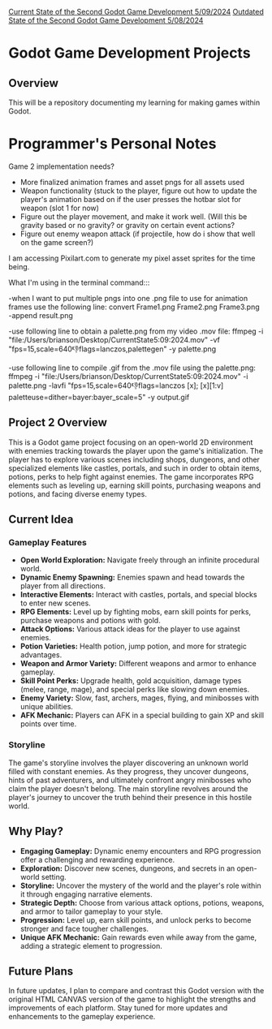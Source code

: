 [Current State of the Second Godot Game Development 5/09/2024](SecondGame/Status5:09:2024.gif)
[Outdated State of the Second Godot Game Development 5/08/2024](SecondGame/CurrentState5:08:2024.gif)

# Godot Game Development Projects

## Overview 

This will be a repository documenting my learning for making games within Godot. 

# Programmer's Personal Notes 
Game 2 implementation needs?
- More finalized animation frames and asset pngs for all assets used
- Weapon functionality (stuck to the player, figure out how to update the player's animation based on if the user presses the hotbar slot for weapon (slot 1 for now)
- Figure out the player movement, and make it work well. (Will this be gravity based or no gravity? or gravity on certain event actions?
- Figure out enemy weapon attack (if projectile, how do i show that well on the game screen?)

I am accessing Pixilart.com to generate my pixel asset sprites for the time being. 

What I'm using in the terminal command:::

-when I want to put multiple pngs into one .png file to use for animation frames use the following line: 
convert Frame1.png Frame2.png Frame3.png -append result.png

-use following line to obtain a palette.png from my video .mov file:
ffmpeg -i "file:/Users/brianson/Desktop/CurrentState5:09:2024.mov" -vf "fps=15,scale=640:-1:flags=lanczos,palettegen" -y palette.png


-use following line to compile .gif from the .mov file using the palette.png:
ffmpeg -i "file:/Users/brianson/Desktop/CurrentState5:09:2024.mov" -i palette.png -lavfi "fps=15,scale=640:-1:flags=lanczos [x]; [x][1:v] paletteuse=dither=bayer:bayer_scale=5" -y output.gif


## Project 2 Overview

This is a Godot game project focusing on an open-world 2D environment with enemies tracking towards the player upon the game's initialization. The player has to explore various scenes including shops, dungeons, and other specialized elements like castles, portals, and such in order to obtain items, potions, perks to help fight against enemies. The game incorporates RPG elements such as leveling up, earning skill points, purchasing weapons and potions, and facing diverse enemy types.

## Current Idea

### Gameplay Features

- **Open World Exploration:** Navigate freely through an infinite procedural world.
- **Dynamic Enemy Spawning:** Enemies spawn and head towards the player from all directions.
- **Interactive Elements:** Interact with castles, portals, and special blocks to enter new scenes.
- **RPG Elements:** Level up by fighting mobs, earn skill points for perks, purchase weapons and potions with gold.
- **Attack Options:** Various attack ideas for the player to use against enemies.
- **Potion Varieties:** Health potion, jump potion, and more for strategic advantages.
- **Weapon and Armor Variety:** Different weapons and armor to enhance gameplay.
- **Skill Point Perks:** Upgrade health, gold acquisition, damage types (melee, range, mage), and special perks like slowing down enemies.
- **Enemy Variety:** Slow, fast, archers, mages, flying, and minibosses with unique abilities.
- **AFK Mechanic:** Players can AFK in a special building to gain XP and skill points over time.

### Storyline

The game's storyline involves the player discovering an unknown world filled with constant enemies. As they progress, they uncover dungeons, hints of past adventurers, and ultimately confront angry minibosses who claim the player doesn't belong. The main storyline revolves around the player's journey to uncover the truth behind their presence in this hostile world.

## Why Play?

- **Engaging Gameplay:** Dynamic enemy encounters and RPG progression offer a challenging and rewarding experience.
- **Exploration:** Discover new scenes, dungeons, and secrets in an open-world setting.
- **Storyline:** Uncover the mystery of the world and the player's role within it through engaging narrative elements.
- **Strategic Depth:** Choose from various attack options, potions, weapons, and armor to tailor gameplay to your style.
- **Progression:** Level up, earn skill points, and unlock perks to become stronger and face tougher challenges.
- **Unique AFK Mechanic:** Gain rewards even while away from the game, adding a strategic element to progression.

## Future Plans

In future updates, I plan to compare and contrast this Godot version with the original HTML CANVAS version of the game to highlight the strengths and improvements of each platform. Stay tuned for more updates and enhancements to the gameplay experience.
